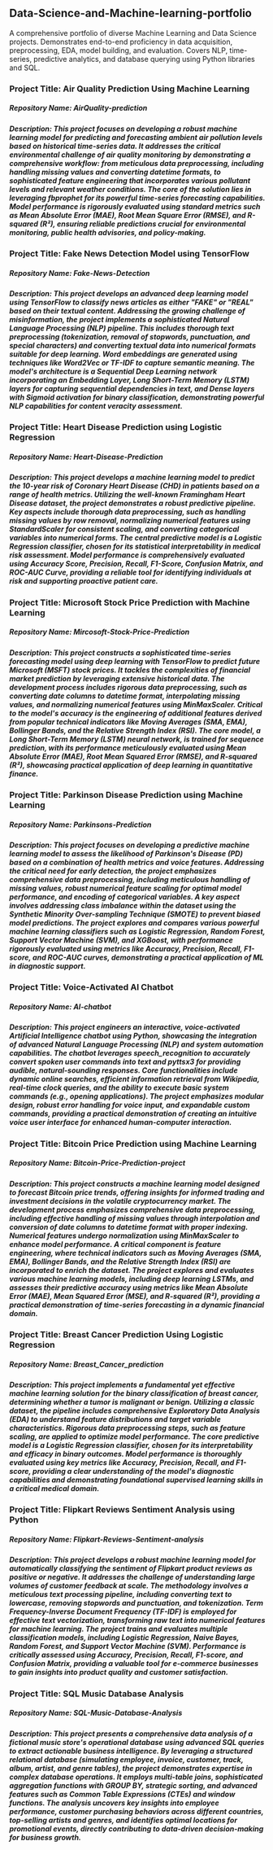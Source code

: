 ##  Data-Science-and-Machine-learning-portfolio
A comprehensive portfolio of diverse Machine Learning and Data Science projects. Demonstrates end-to-end proficiency in data acquisition, preprocessing, EDA, model building, and evaluation. Covers NLP, time-series, predictive analytics, and database querying using Python libraries and SQL.

### Project Title: Air Quality Prediction Using Machine Learning
##### Repository Name: AirQuality-prediction 
##### Description: This project focuses on developing a robust machine learning model for predicting and forecasting ambient air pollution levels based on historical time-series data. It addresses the critical environmental challenge of air quality monitoring by demonstrating a comprehensive workflow: from meticulous data preprocessing, including handling missing values and converting datetime formats, to sophisticated feature engineering that incorporates various pollutant levels and relevant weather conditions. The core of the solution lies in leveraging fbprophet for its powerful time-series forecasting capabilities. Model performance is rigorously evaluated using standard metrics such as Mean Absolute Error (MAE), Root Mean Square Error (RMSE), and R-squared (R²), ensuring reliable predictions crucial for environmental monitoring, public health advisories, and policy-making.

### Project Title: Fake News Detection Model using TensorFlow
##### Repository Name: Fake-News-Detection
##### Description: This project develops an advanced deep learning model using TensorFlow to classify news articles as either "FAKE" or "REAL" based on their textual content. Addressing the growing challenge of misinformation, the project implements a sophisticated Natural Language Processing (NLP) pipeline. This includes thorough text preprocessing (tokenization, removal of stopwords, punctuation, and special characters) and converting textual data into numerical formats suitable for deep learning. Word embeddings are generated using techniques like Word2Vec or TF-IDF to capture semantic meaning. The model's architecture is a Sequential Deep Learning network incorporating an Embedding Layer, Long Short-Term Memory (LSTM) layers for capturing sequential dependencies in text, and Dense layers with Sigmoid activation for binary classification, demonstrating powerful NLP capabilities for content veracity assessment.

### Project Title: Heart Disease Prediction using Logistic Regression
##### Repository Name: Heart-Disease-Prediction
##### Description: This project develops a machine learning model to predict the 10-year risk of Coronary Heart Disease (CHD) in patients based on a range of health metrics. Utilizing the well-known Framingham Heart Disease dataset, the project demonstrates a robust predictive pipeline. Key aspects include thorough data preprocessing, such as handling missing values by row removal, normalizing numerical features using StandardScaler for consistent scaling, and converting categorical variables into numerical forms. The central predictive model is a Logistic Regression classifier, chosen for its statistical interpretability in medical risk assessment. Model performance is comprehensively evaluated using Accuracy Score, Precision, Recall, F1-Score, Confusion Matrix, and ROC-AUC Curve, providing a reliable tool for identifying individuals at risk and supporting proactive patient care.

### Project Title: Microsoft Stock Price Prediction with Machine Learning
##### Repository Name: Mircosoft-Stock-Price-Prediction
##### Description: This project constructs a sophisticated time-series forecasting model using deep learning with TensorFlow to predict future Microsoft (MSFT) stock prices. It tackles the complexities of financial market prediction by leveraging extensive historical data. The development process includes rigorous data preprocessing, such as converting date columns to datetime format, interpolating missing values, and normalizing numerical features using MinMaxScaler. Critical to the model's accuracy is the engineering of additional features derived from popular technical indicators like Moving Averages (SMA, EMA), Bollinger Bands, and the Relative Strength Index (RSI). The core model, a Long Short-Term Memory (LSTM) neural network, is trained for sequence prediction, with its performance meticulously evaluated using Mean Absolute Error (MAE), Root Mean Squared Error (RMSE), and R-squared (R²), showcasing practical application of deep learning in quantitative finance.

### Project Title: Parkinson Disease Prediction using Machine Learning
##### Repository Name: Parkinsons-Prediction
##### Description: This project focuses on developing a predictive machine learning model to assess the likelihood of Parkinson's Disease (PD) based on a combination of health metrics and voice features. Addressing the critical need for early detection, the project emphasizes comprehensive data preprocessing, including meticulous handling of missing values, robust numerical feature scaling for optimal model performance, and encoding of categorical variables. A key aspect involves addressing class imbalance within the dataset using the Synthetic Minority Over-sampling Technique (SMOTE) to prevent biased model predictions. The project explores and compares various powerful machine learning classifiers such as Logistic Regression, Random Forest, Support Vector Machine (SVM), and XGBoost, with performance rigorously evaluated using metrics like Accuracy, Precision, Recall, F1-score, and ROC-AUC curves, demonstrating a practical application of ML in diagnostic support.

### Project Title: Voice-Activated AI Chatbot
##### Repository Name: AI-chatbot
##### Description: This project engineers an interactive, voice-activated Artificial Intelligence chatbot using Python, showcasing the integration of advanced Natural Language Processing (NLP) and system automation capabilities. The chatbot leverages speech_recognition to accurately convert spoken user commands into text and pyttsx3 for providing audible, natural-sounding responses. Core functionalities include dynamic online searches, efficient information retrieval from Wikipedia, real-time clock queries, and the ability to execute basic system commands (e.g., opening applications). The project emphasizes modular design, robust error handling for voice input, and expandable custom commands, providing a practical demonstration of creating an intuitive voice user interface for enhanced human-computer interaction.

### Project Title: Bitcoin Price Prediction using Machine Learning
##### Repository Name: Bitcoin-Price-Prediction-project
##### Description: This project constructs a machine learning model designed to forecast Bitcoin price trends, offering insights for informed trading and investment decisions in the volatile cryptocurrency market. The development process emphasizes comprehensive data preprocessing, including effective handling of missing values through interpolation and conversion of date columns to datetime format with proper indexing. Numerical features undergo normalization using MinMaxScaler to enhance model performance. A critical component is feature engineering, where technical indicators such as Moving Averages (SMA, EMA), Bollinger Bands, and the Relative Strength Index (RSI) are incorporated to enrich the dataset. The project explores and evaluates various machine learning models, including deep learning LSTMs, and assesses their predictive accuracy using metrics like Mean Absolute Error (MAE), Mean Squared Error (MSE), and R-squared (R²), providing a practical demonstration of time-series forecasting in a dynamic financial domain.

### Project Title: Breast Cancer Prediction Using Logistic Regression
##### Repository Name: Breast_Cancer_prediction 
##### Description: This project implements a fundamental yet effective machine learning solution for the binary classification of breast cancer, determining whether a tumor is malignant or benign. Utilizing a classic dataset, the pipeline includes comprehensive Exploratory Data Analysis (EDA) to understand feature distributions and target variable characteristics. Rigorous data preprocessing steps, such as feature scaling, are applied to optimize model performance. The core predictive model is a Logistic Regression classifier, chosen for its interpretability and efficacy in binary outcomes. Model performance is thoroughly evaluated using key metrics like Accuracy, Precision, Recall, and F1-score, providing a clear understanding of the model's diagnostic capabilities and demonstrating foundational supervised learning skills in a critical medical domain.

### Project Title: Flipkart Reviews Sentiment Analysis using Python
##### Repository Name: Flipkart-Reviews-Sentiment-analysis 
##### Description: This project develops a robust machine learning model for automatically classifying the sentiment of Flipkart product reviews as positive or negative. It addresses the challenge of understanding large volumes of customer feedback at scale. The methodology involves a meticulous text processing pipeline, including converting text to lowercase, removing stopwords and punctuation, and tokenization. Term Frequency-Inverse Document Frequency (TF-IDF) is employed for effective text vectorization, transforming raw text into numerical features for machine learning. The project trains and evaluates multiple classification models, including Logistic Regression, Naive Bayes, Random Forest, and Support Vector Machine (SVM). Performance is critically assessed using Accuracy, Precision, Recall, F1-score, and Confusion Matrix, providing a valuable tool for e-commerce businesses to gain insights into product quality and customer satisfaction.

### Project Title: SQL Music Database Analysis
##### Repository Name: SQL-Music-Database-Analysis
##### Description: This project presents a comprehensive data analysis of a fictional music store's operational database using advanced SQL queries to extract actionable business intelligence. By leveraging a structured relational database (simulating employee, invoice, customer, track, album, artist, and genre tables), the project demonstrates expertise in complex database operations. It employs multi-table joins, sophisticated aggregation functions with GROUP BY, strategic sorting, and advanced features such as Common Table Expressions (CTEs) and window functions. The analysis uncovers key insights into employee performance, customer purchasing behaviors across different countries, top-selling artists and genres, and identifies optimal locations for promotional events, directly contributing to data-driven decision-making for business growth.

